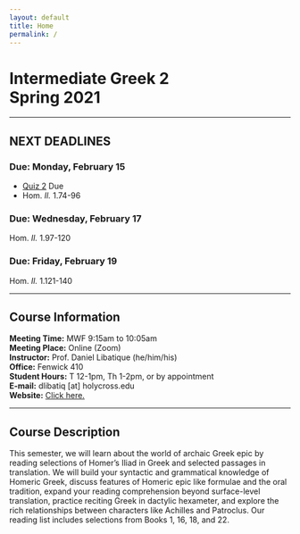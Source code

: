 ```yaml
---
layout: default
title: Home
permalink: /
---
```


# Intermediate Greek 2<br>Spring 2021

***

## NEXT DEADLINES

### Due: Monday, February 15
* [Quiz 2](https://hc.instructure.com/courses/2941/assignments/31054) Due
* Hom. *Il.* 1.74-96

### Due: Wednesday, February 17
Hom. *Il.* 1.97-120

### Due: Friday, February 19
Hom. *Il.* 1.121-140

***

## Course Information

**Meeting Time:** MWF 9:15am to 10:05am  
**Meeting Place:**  Online (Zoom)  
**Instructor:** Prof. Daniel Libatique (he/him/his)  
**Office:** Fenwick 410  
**Student Hours:** T 12-1pm, Th 1-2pm, or by appointment  
**E-mail:** dlibatiq [at] holycross.edu  
**Website:** [Click here.](https://libatique.info)

***

## Course Description

This semester, we will learn about the world of archaic Greek epic by reading selections of Homer’s Iliad in Greek and selected passages in translation. We will build your syntactic and grammatical knowledge of Homeric Greek, discuss features of Homeric epic like formulae and the oral tradition, expand your reading comprehension beyond surface-level translation, practice reciting Greek in dactylic hexameter, and explore the rich relationships between characters like Achilles and Patroclus. Our reading list includes selections from Books 1, 16, 18, and 22.
